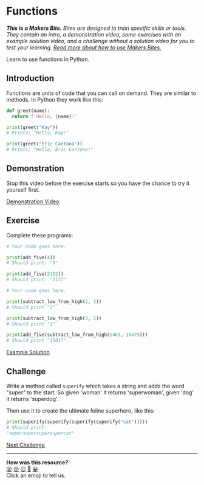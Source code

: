# Functions

_**This is a Makers Bite.** Bites are designed to train specific skills or
tools. They contain an intro, a demonstration video, some exercises with an
example solution video, and a challenge without a solution video for you to test
your learning. [Read more about how to use Makers
Bites.](https://github.com/makersacademy/course/blob/main/labels/bites.md)_

Learn to use functions in Python.

## Introduction

Functions are units of code that you can call on demand. They are similar to
methods. In Python they work like this:

```python
def greet(name):
  return f'Hello, {name}!'

print(greet("Kay"))
# Prints: "Hello, Kay!"

print(greet("Eric Cantona"))
# Prints: "Hello, Eric Cantona!"
```

## Demonstration

Stop this video before the exercise starts so you have the chance to try it
yourself first.

[Demonstration Video](https://www.youtube.com/watch?v=sxkGQeNvqTM&t=3191s)

## Exercise

Complete these programs:

```python
# Your code goes here.

print(add_five(4))
# Should print: "9"

print(add_five(2132))
# Should print: "2137"
```

```python
# Your code goes here.

print(subtract_low_from_high(2, 3))
# Should print "1"

print(subtract_low_from_high(3, 2))
# Should print "1"

print(add_five(subtract_low_from_high(1463, 16475)))
# Should print "15017"
```

[Example Solution](https://www.youtube.com/watch?v=sxkGQeNvqTM&t=3349s)

## Challenge

Write a method called `superify` which takes a string and adds the word
"super" to the start. So given 'woman' it returns 'superwoman', given 'dog' it
returns 'superdog'.

Then use it to create the ultimate feline superhero, like this:

```python
print(superify(superify(superify(superify("cat")))))
# Should print:
"supersupersupersupercat"
```


[Next Challenge](10_classes_bite.md)

<!-- BEGIN GENERATED SECTION DO NOT EDIT -->

---

**How was this resource?**  
[😫](https://airtable.com/shrUJ3t7KLMqVRFKR?prefill_Repository=makersacademy/python-data-engineering-challenges&prefill_File=bites/09_functions_bite.md&prefill_Sentiment=😫) [😕](https://airtable.com/shrUJ3t7KLMqVRFKR?prefill_Repository=makersacademy/python-data-engineering-challenges&prefill_File=bites/09_functions_bite.md&prefill_Sentiment=😕) [😐](https://airtable.com/shrUJ3t7KLMqVRFKR?prefill_Repository=makersacademy/python-data-engineering-challenges&prefill_File=bites/09_functions_bite.md&prefill_Sentiment=😐) [🙂](https://airtable.com/shrUJ3t7KLMqVRFKR?prefill_Repository=makersacademy/python-data-engineering-challenges&prefill_File=bites/09_functions_bite.md&prefill_Sentiment=🙂) [😀](https://airtable.com/shrUJ3t7KLMqVRFKR?prefill_Repository=makersacademy/python-data-engineering-challenges&prefill_File=bites/09_functions_bite.md&prefill_Sentiment=😀)  
Click an emoji to tell us.

<!-- END GENERATED SECTION DO NOT EDIT -->
